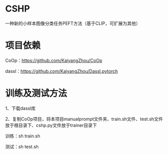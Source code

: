 # CSHP
一种新的小样本图像分类任务PEFT方法（基于CLIP，可扩展为其他）
# 项目依赖
CoOp：https://github.com/KaiyangZhou/CoOp

dassl：https://github.com/KaiyangZhou/Dassl.pytorch
# 训练及测试方法
1、下载dassl库

2、复制CoOp项目，将本项目manualprompt文件夹、train.sh文件、test.sh文件放于根目录下、cshp.py文件放于trainer目录下


训练：sh train.sh 

测试：sh test.sh 
